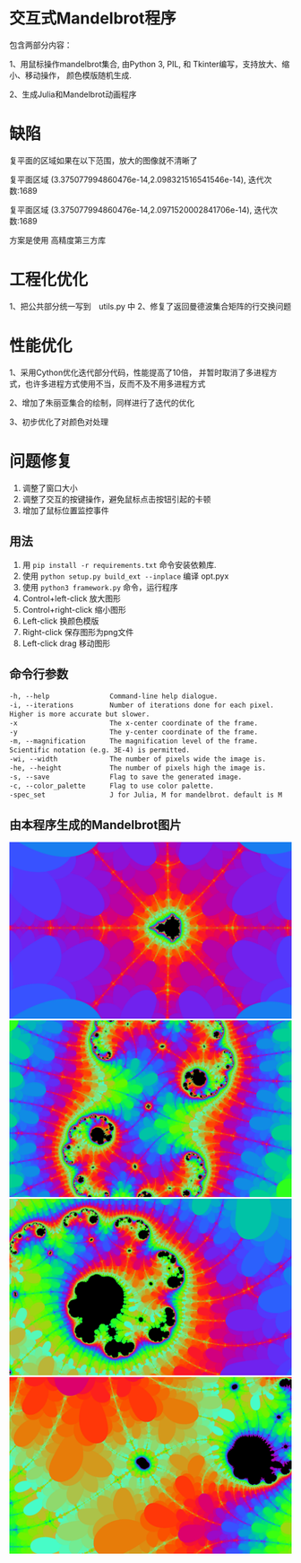 # 交互式Mandelbrot程序
包含两部分内容：

1、用鼠标操作mandelbrot集合, 由Python 3, PIL, 和 Tkinter编写，支持放大、缩小、移动操作， 颜色模版随机生成.

2、生成Julia和Mandelbrot动画程序

# 缺陷
复平面的区域如果在以下范围，放大的图像就不清晰了

复平面区域 (3.375077994860476e-14,2.098321516541546e-14), 迭代次数:1689

复平面区域 (3.375077994860476e-14,2.0971520002841706e-14), 迭代次数:1689

方案是使用 高精度第三方库

# 工程化优化
1、把公共部分统一写到　utils.py 中
2、修复了返回曼德波集合矩阵的行交换问题

# 性能优化
1、采用Cython优化迭代部分代码，性能提高了10倍， 并暂时取消了多进程方式，也许多进程方式使用不当，反而不及不用多进程方式

2、增加了朱丽亚集合的绘制，同样进行了迭代的优化

3、初步优化了对颜色对处理

# 问题修复
1. 调整了窗口大小
2. 调整了交互的按键操作，避免鼠标点击按钮引起的卡顿
3. 增加了鼠标位置监控事件

## 用法
1. 用 `pip install -r requirements.txt` 命令安装依赖库.
2. 使用 `python setup.py build_ext --inplace` 编译 opt.pyx
2. 使用 `python3 framework.py` 命令，运行程序
3. Control+left-click 放大图形
4. Control+right-click 缩小图形
5. Left-click 换颜色模版
6. Right-click 保存图形为png文件
7. Left-click drag 移动图形

## 命令行参数
    -h, --help               Command-line help dialogue.
    -i, --iterations         Number of iterations done for each pixel. Higher is more accurate but slower.
    -x                       The x-center coordinate of the frame.
    -y                       The y-center coordinate of the frame.
    -m, --magnification      The magnification level of the frame. Scientific notation (e.g. 3E-4) is permitted.
    -wi, --width             The number of pixels wide the image is.
    -he, --height            The number of pixels high the image is.
    -s, --save               Flag to save the generated image.
    -c, --color_palette      Flag to use color palette.
    -spec_set                J for Julia, M for mandelbrot. default is M

## 由本程序生成的Mandelbrot图片
![img](pictures/2019-05-12-08:06:18.png)
![img](pictures/2019-05-12-08:08:13.png)
![img](pictures/2019-05-12-08:08:47.png)
![img](pictures/2019-05-12-08:09:18.png)
